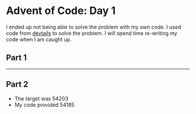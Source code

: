 # Advent of Code: Day 1
I ended up not being able to solve the problem with my own code. I used code from [devtails](https://devtails.xyz/adam/2023-advent-of-code-day-one) to solve the problem. I will spend time re-writing my code when I am caught up.

## Part 1

---
## Part 2
- The target was 54203
- My code provided 54185